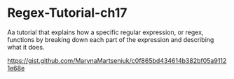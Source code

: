 # Regex-Tutorial-ch17
Aa tutorial that explains how a specific regular expression, or regex, functions by breaking down each part of the expression and describing what it does.


https://gist.github.com/MarynaMartseniuk/c0f865bd434614b382bf05a91121e68e
